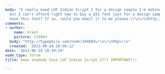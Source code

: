 ```yaml
---
body: "I really need LHF Indian Script 2 for a design sample I'm making for a skateboard
  but I can't afford right now to buy a $52 font just for a design sample. Does anybody
  have this font? If so, could you email it to me please.\r\n\r\nhttp://www.letterheadfonts.com/fonts/indianscript2.php"
comments:
- author:
    name: hrant
    picture: 110403
  body: "http://typophile.com/node/104084\r\n\r\nhhp\r\n"
  created: '2013-06-24 19:56:12'
date: '2013-06-24 18:39:29'
node_type: forum
title: Does anybody have LHF Indian Script 2??? IMPORTANT!!!

---
```

